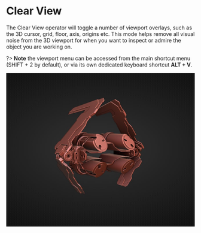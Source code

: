 # Clear View

The Clear View operator will toggle a number of viewport overlays, such as the 3D cursor, grid, floor, axis, origins etc. This mode helps remove all visual noise from the 3D viewport for when you want to inspect or admire the object you are working on.

?> **Note** the viewport menu can be accessed from the main shortcut menu (SHIFT + 2 by default), or via its own dedicated keyboard shortcut **ALT + V**.

![Clear View](../_media/clear-view-out.jpg ':size=800')
